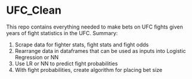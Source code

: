 # UFC_Clean
This repo contains everything needed to make bets on UFC fights given years of fight statistics in the UFC.
Summary:
1. Scrape data for fighter stats, fight stats and fight odds
2. Rearrange data in dataframes that can be used as inputs into Logistic Regression or NN
3. Use LR or NN to predict fight probabilities
4. With fight probabilities, create algorithm for placing bet size